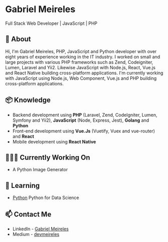 # Gabriel Meireles
Full Stack Web Developer | JavaScript | PHP

## 🧐 About
Hi, I'm Gabriel Meireles, PHP, JavaScript and Python developer with over eight years of experience working in the IT industry.
I worked on small and large projects with various PHP frameworks such as Zend, Codeigniter, Lumen, Laravel and Yii2. Likewise JavaScript with Node.js, React, Vue.js and React Native building cross-platform applications.
I'm currently working with JavaScript using Node.js, Web Component, Vue.js and PHP building cross-platform applications.


## 📦 Knowledge
- Backend development using **PHP** (Laravel, Zend, CodeIgniter, Lumen, Symfony and Yii2), **JavaScript** (Node, Express, Jest), **Golang** and  **Python**
- Front-end development using **Vue.Js** (Vuetify, Vuex and vue-router) and **React**
- Mobile development using **React Native**

## 👨🏽‍💻 Currently Working On
- A Python Image Generator

## 🌱 Learning
- [Python](https://python.org/) Python for Data Science


## 📫 Contact Me
- LinkedIn - [Gabriel Meireles](https://in.linkedin.com/in/gmeireles)
- Medium - [devmeireles](https://medium.com/dev-meireles)
